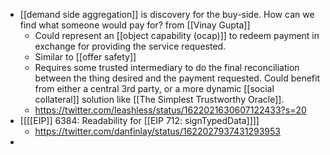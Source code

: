 - [[demand side aggregation]] is discovery for the buy-side. How can we find what someone would pay for? from [[Vinay Gupta]]
    - Could represent an [[object capability (ocap)]] to redeem payment in exchange for providing the service requested.
    - Similar to [[offer safety]]
    - Requires some trusted intermediary to do the final reconciliation between the thing desired and the payment requested. Could benefit from either a central 3rd party, or a more dynamic [[social collateral]] solution like [[The Simplest Trustworthy Oracle]].
    - https://twitter.com/leashless/status/1622021630607122433?s=20
- [[[[EIP]] 6384: Readability for [[EIP 712: signTypedData]]]]
    - https://twitter.com/danfinlay/status/1622027937431293953
- 
